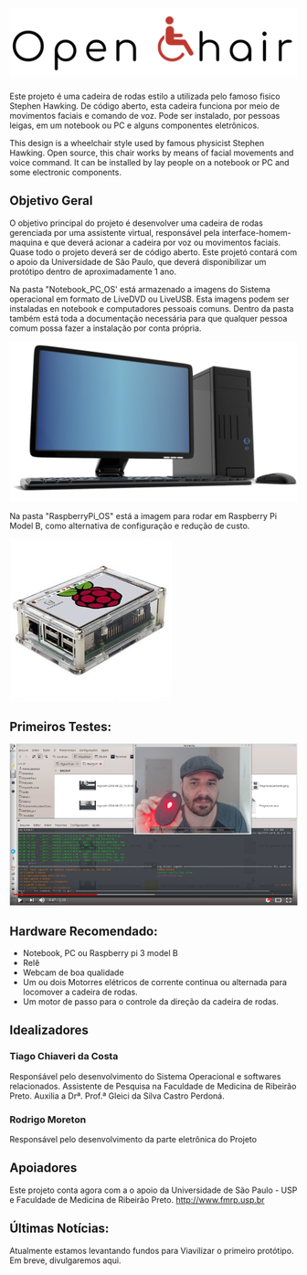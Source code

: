 
# ![Logo](Logo.png)

Este projeto é uma cadeira de rodas estilo a utilizada pelo famoso fisico Stephen Hawking. De código aberto, esta cadeira funciona por meio de movimentos faciais e comando de voz. Pode ser instalado, por pessoas leigas, em um notebook ou PC e alguns componentes eletrônicos.  

This design is a wheelchair style used by famous physicist Stephen Hawking. Open source, this chair works by means of facial movements and voice command. It can be installed by lay people on a notebook or PC and some electronic components.

## Objetivo Geral

O objetivo principal do projeto é desenvolver uma cadeira de rodas gerenciada por uma assistente virtual, responsável pela interface-homem-maquina e que deverá acionar a cadeira por voz ou movimentos faciais. Quase todo o projeto deverá ser de código aberto. Este projetó contará com o apoio da Universidade de São Paulo, que deverá disponibilizar um protótipo dentro de aproximadamente 1 ano.

Na pasta "Notebook_PC_OS' está armazenado a imagens do Sistema operacional em formato de LiveDVD ou LiveUSB. Esta imagens podem ser instaladas en notebook e computadores pessoais comuns. Dentro da pasta também está toda a documentação necessária para que qualquer pessoa comum possa fazer a instalação por conta própria.

![pc](pc.png)

Na pasta "RaspberryPi_OS" está a imagem para rodar em Raspberry Pi Model B, como alternativa de configuração e redução de custo.

![rasp](rasp.jpg)

## Primeiros Testes:

[![OpenChair, Testes iniciais](video.png)](https://www.youtube.com/watch?v=t3ju4jU8yBo "OpenChair, Testes iniciais")

## Hardware Recomendado:
* Notebook, PC ou Raspberry pi 3 model B
* Relê
* Webcam de boa qualidade
* Um ou dois Motorres elétricos de corrente continua ou alternada para locomover a cadeira de rodas.
* Um motor de passo para o controle da direção da cadeira de rodas.

## Idealizadores
### Tiago Chiaveri da Costa
Responśável pelo desenvolvimento do Sistema Operacional e softwares relacionados.
Assistente de Pesquisa na Faculdade de Medicina de Ribeirão Preto.
Auxilia a Drª. Prof.ª Gleici da Silva Castro Perdoná.


### Rodrigo Moreton
Responsável pelo desenvolvimento da parte eletrônica do Projeto

## Apoiadores
Este projeto conta agora com a o apoio da Universidade de São Paulo - USP e Faculdade de Medicina de Ribeirão Preto.
http://www.fmrp.usp.br

## Últimas Notícias:

Atualmente estamos levantando fundos para Viavilizar o primeiro protótipo. Em breve, divulgaremos aqui.
